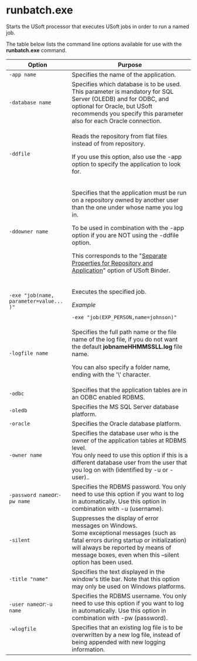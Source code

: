 # runbatch.exe

Starts the USoft processor that executes USoft jobs in order to run a named job.

The table below lists the command line options available for use with the **runbatch.exe** command.

|**Option**|**Purpose**|
|--------|--------|
|`-app name`|Specifies the name of the application.|
|`-database name`|Specifies which database is to be used. This parameter is mandatory for SQL Server (OLEDB) and for ODBC, and optional for Oracle, but USoft recommends you specify this parameter also for each Oracle connection.|
|`-ddfile`|<p>Reads the repository from flat files instead of from repository.</p><p>If you use this option, also use the -app option to specify the application to look for.</p>|
|`-ddowner name`|<p>Specifies that the application must be run on a repository owned by another user than the one under whose name you log in.</p><p>To be used in combination with the -app option if you are NOT using the -ddfile option.</p><p>This corresponds to the "[Separate Properties for Repository and Application](/docs/USoft%20for%20administrators/USoft%20Binder/USoft%20Binder%20for%20administrators.md)" option of USoft Binder.</p>|
|`-exe "job(name, parameter=value... )"`|<p>Executes the specified job.</p><p>*Example*</p>`-exe "job(EXP_PERSON,name=johnson)"`|
|`-logfile name`|<p>Specifies the full path name or the file name of the log file, if you do not want the default **jobnameHHMMSSLL.log** file name.</p><p>You can also specify a folder name, ending with the '\\' character.</p>|
|`-odbc` |Specifies that the application tables are in an ODBC enabled RDBMS.|
|`-oledb`|Specifies the MS SQL Server database platform.|
|`-oracle`|Specifies the Oracle database platform.|
|`-owner name`|Specifies the database user who is the owner of the application tables at RDBMS level.<br/>			You only need to use this option if this is a different database user from the user that you log on with (identified by -u or -user)..|
|`-password name`*or:*`-pw name`|Specifies the RDBMS password. You only need to use this option if you want to log in automatically. Use this option in combination with -u (username).|
|`-silent`|Suppresses the display of error messages on Windows.<br/>			Some exceptional messages (such as fatal errors during startup or initialization) will always be reported by means of message boxes, even when this –silent option has been used.|
|`-title "name"`|Specifies the text displayed in the window's title bar. Note that this option may only be used on Windows platforms.|
|`-user name`*or:*`-u name`|Specifies the RDBMS username. You only need to use this option if you want to log in automatically. Use this option in combination with -pw (password).|
|`-wlogfile`<p> </p>|Specifies that an existing log file is to be overwritten by a new log file, instead of being appended with new logging information.|



 